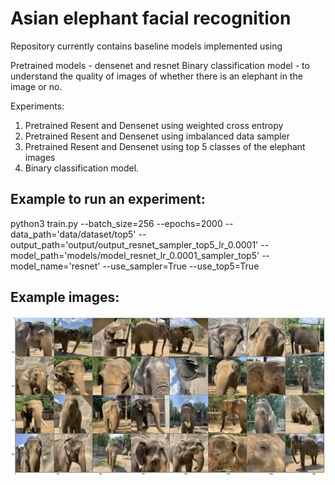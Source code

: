 # Asian elephant facial recognition

Repository currently contains baseline models implemented using

Pretrained models - densenet and resnet 
Binary classification model - to understand the quality of images of whether there is an elephant in the image or no.

Experiments:

1. Pretrained Resent and Densenet using weighted cross entropy
2. Pretrained Resent and Densenet using imbalanced data sampler
3. Pretrained Resent and Densenet using top 5 classes of the elephant images
4. Binary classification model.

## Example to run an experiment:
python3 train.py --batch_size=256 --epochs=2000 --data_path='data/dataset/top5' --output_path='output/output_resnet_sampler_top5_lr_0.0001' --model_path='models/model_resnet_lr_0.0001_sampler_top5' --model_name='resnet' --use_sampler=True --use_top5=True 


## Example images:
![Images](/baseline-models/images/elephant_images.png "Elephant Images")
